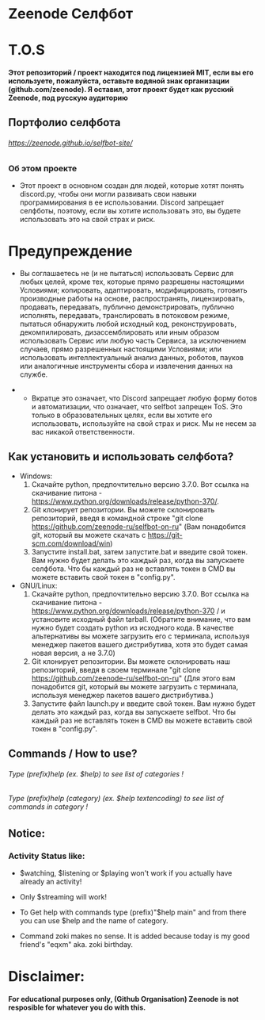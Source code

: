 # Zeenode Селфбот


# T.O.S
#### Этот репозиторий / проект находится под лицензией MIT, если вы его используете, пожалуйста, оставьте водяной знак организации (github.com/zeenode). Я оставил, этот проект будет как русский Zeenode, под русскую аудиторию

## Портфолио селфбота 
###### https://zeenode.github.io/selfbot-site/

### Об этом проекте

- Этот проект в основном создан для людей, которые хотят понять discord.py, чтобы они могли развивать свои навыки программирования в ее использовании. Discord запрещает селфботы, поэтому, если вы хотите использовать это, вы будете использовать это на свой страх и риск.

# Предупреждение

- Вы соглашаетесь не (и не пытаться) использовать Сервис для любых целей, кроме тех, которые прямо разрешены настоящими Условиями; копировать, адаптировать, модифицировать, готовить производные работы на основе, распространять, лицензировать, продавать, передавать, публично демонстрировать, публично исполнять, передавать, транслировать в потоковом режиме, пытаться обнаружить любой исходный код, реконструировать, декомпилировать, дизассемблировать или иным образом использовать Сервис или любую часть Сервиса, за исключением случаев, прямо разрешенных настоящими Условиями; или использовать интеллектуальный анализ данных, роботов, пауков или аналогичные инструменты сбора и извлечения данных на службе.

- - Вкратце это означает, что Discord запрещает любую форму ботов и автоматизации, что означает, что selfbot запрещен ToS. Это только в образовательных целях, если вы хотите его использовать, используйте на свой страх и риск. Мы не несем за вас никакой ответственности.


## Как установить и использовать селфбота?
- Windows:
    1. Скачайте python, предпочтительно версию 3.7.0. Вот ссылка на скачивание питона - https://www.python.org/downloads/release/python-370/. 
    2. Git клонирует репозитории. Вы можете склонировать репозиторий, введя в командной строке "git clone https://github.com/zeenode-ru/selfbot-on-ru" (Вам понадобится git, который вы можете скачать с https://git-scm.com/download/win)
    3. Запустите install.bat, затем запустите.bat и введите свой токен. Вам нужно будет делать это каждый раз, когда вы запускаете селфбота. Что бы каждый раз не вставлять токен в CMD вы можете вставить свой токен в "config.py".
- GNU/Linux:
    1. Скачайте python, предпочтительно версию 3.7.0. Вот ссылка на скачивание питона - https://www.python.org/downloads/release/python-370 / и установите исходный файл tarball. (Обратите внимание, что вам нужно будет создать python из исходного кода. В качестве альтернативы вы можете загрузить его с терминала, используя менеджер пакетов вашего дистрибутива, хотя это будет самая новая версия, а не 3.7.0)
    2. Git клонирует репозитории. Вы можете склонировать наш репозиторий, введя в своем терминале "git clone https://github.com/zeenode-ru/selfbot-on-ru" (Для этого вам понадобится git, который вы можете загрузить с терминала, используя менеджер пакетов вашего дистрибутива.)
    3. Запустите файл launch.py и введите свой токен. Вам нужно будет делать это каждый раз, когда вы запускаете selfbot. Что бы каждый раз не вставлять токен в CMD вы можете вставить свой токен в "config.py".
    



## Commands / How to use?
###### Type (prefix)help (ex. $help) to see list of categories !
###### Type (prefix)help (category) (ex. $help textencoding) to see list of commands in category !





<!---

## Commands

## You can see this by typing (prefix)help in any discord channel.



### Activity:

$**listening** *(text)* - Shows listening status.       

$**playing** *(text)* - Shows playing status. 

$**stopactivity** - Stops activity.

$**streaming** *(text)* - Shows streaming status.

$**watching** *(text)* - Shows watching status. 





### Fun:



$**cat** - Sends a cute cat image.

$**dog** - Sends a cute dog image.

$**dick** *@user* - Shows user dick size.                                                                                

$**hug** *@user* - Sends a hug to user.

$**kiss** *@user* - Sends a kiss to user.                                                                            

$**meme** - Sends a meme.         

$**nitro** - Sends a nitro.                                                                                           

$**slap** *@user* - Sends a slap to user.                                                                                 
                                                       

### Main:

$**ascii** *(message)* - Sends message as ascii art.    

$**av** - Sends your avatar in the chat.            

$**embed** *(message)* - Sends embed message.   

$**guildicon** - Shows server(guild) icon.     

$**hypesquad** *(badge)* - Changes your hypesquad badge.                                                                  

$**purge** *(number of messages)* - Deletes messages.      

$**serverinfo** - Shows server info.

$**suggest** *Question* - Sends question with embed leaving thumbsup & thumbsdown sign.

$**whois** *Tag(User)* - Sends info about user.

$**geoip** *ip* - Looks up geoip data of an IP address provided.
                                                                        




### Currency:

$**btc** - Shows Bitcoin Price.

$**doge** - Shows Doge price.

$**eth** - Shows Ethereum price.

$**XMR** - Shows Monero price.

$**xrp** - Shows Ripple Price.


###### Notice: More values will be added soon!








### Emoticons:

#### $**listemoticons** - Lists all the cool emoticons you can send because there are too many to list on this README file.


### Text Encoding:

$**encode_base64** *(word/message)* - Encodes text with Base64.                                                                  

$**encode_leet** *(word/message)* - Encodes text with leet speak (if you don't know what is leet it is basicly hacker language).

$**encode_md5** *(word/message)* - Encodes text with MD5 hash.   


$**encode_sha1** *(word/message)* - Encodes text with Sha1.

$**encode_sha224** *(word/message)* - Encodes text wish SHA224.

$**encode_sha384** *(word/message)* - Encodes text with Sha384.

$**Encode_sha212** *(word/message)* - Encodes text with Sha512.



### Mass:

$**massreact** *:(emoji):* - Reacts to last 20 messages with emojis.

$**spam** *number* *message* - Spams message number of times.


### Nsfw:


$**anal** *(User tag)* - Sends nsfw anime content.

$**blowjob** *(User Tag)* - Sends nsfw anime content.

$**boobs** *(User Tag)* - Sends nsfw anime content.

$**hentai** *(User Tag)* - Sends hentai. ( Anime porn )

## End of commands.


-->

## Notice:

### Activity Status like:
- $watching, $listening or $playing won't work if you actually have already an activity! 
- Only $streaming will work!

- To Get help with commands type (prefix)"$help main" and from there you can use $help and the name of category.
- Command zoki makes no sense. It is added because today is my good friend's "eqxm" aka. zoki birthday.

# Disclaimer:

#### For educational purposes only, (Github Organisation) Zeenode is not resposible for whatever you do with this.
